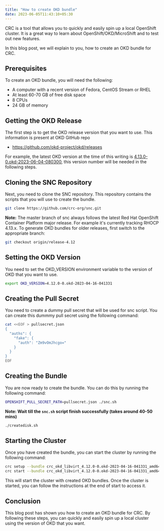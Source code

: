 ```yaml
---
title: "How to create OKD bundle"
date: 2023-06-05T11:43:10+05:30
---
```


CRC is a tool that allows you to quickly and easily spin up a local OpenShift cluster.
It is a great way to learn about OpenShift/OKD/MicroShift and to test out new features.

In this blog post, we will explain to you, how to create an OKD bundle for CRC.

Prerequisites
-------------

To create an OKD bundle, you will need the following:
- A computer with a recent version of Fedora, CentOS Stream or RHEL
- At least 60-70 GB of free disk space
- 8 CPUs
- 24 GB of memory

Getting the OKD Release
----------------------

The first step is to get the OKD release version that you want to use. This information is present at OKD GitHub repo
- https://github.com/okd-project/okd/releases 

For example, the latest OKD version at the time of this writing is [4.13.0-0.okd-2023-06-04-080300](https://github.com/okd-project/okd/releases/tag/4.13.0-0.okd-2023-06-04-080300), this version number will be needed in the following steps.

Cloning the SNC Repository
--------------------------
Next, you need to clone the SNC repository. This repository contains the scripts that you will use to create the bundle.
```bash
git clone https://github.com/crc-org/snc.git
```
**Note:** The master branch of snc always follows the latest Red Hat OpenShift Container Platform major release. For example it's currently tracking RHOCP 4.13.x. To generate OKD bundles for older releases, first switch to the appropriate branch:
```bash
git checkout origin/release-4.12
```

Setting the OKD Version
-----------------------
You need to set the OKD_VERSION environment variable to the version of OKD that you want to use.
```bash
export OKD_VERSION=4.12.0-0.okd-2023-04-16-041331
```

Creating the Pull Secret
------------------------
You need to create a dummy pull secret that will be used for snc script. You can create this dummmy pull secret using the following command:
```bash
cat <<EOF > pullsecret.json
{
  "auths": {
    "fake": {
      "auth": "Zm9vOmJhcgo="
    }
  }
}
EOF
```

Creating the Bundle
-------------------
You are now ready to create the bundle. You can do this by running the following command:
```bash
OPENSHIFT_PULL_SECRET_PATH=pullsecret.json ./snc.sh
```
**Note: Wait till the `snc.sh` script finish successfully (takes around 40-50 mins)**
```bash
./createdisk.sh
```

Starting the Cluster
--------------------
Once you have created the bundle, you can start the cluster by running the following command:
```bash
crc setup --bundle crc_okd_libvirt_4.12.0-0.okd-2023-04-16-041331_amd64.crcbundle
crc start --bundle crc_okd_libvirt_4.12.0-0.okd-2023-04-16-041331_amd64.crcbundle
```

This will start the cluster with created OKD bundles. Once the cluster is started, you can follow the instructions at the end of start to access it.

Conclusion
----------
This blog post has shown you how to create an OKD bundle for CRC. By following these steps, you can quickly and easily spin up a local cluster using the version of OKD that you want.
